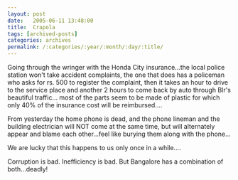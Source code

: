 ```yaml
---
layout: post
date:	2005-06-11 13:48:00
title:  Crapola
tags: [archived-posts]
categories: archives
permalink: /:categories/:year/:month/:day/:title/
---
```

Going through the wringer with the Honda City insurance...the local police station won't take accident complaints, the one that does has a policeman who asks for rs. 500 to register the complaint, then it takes an hour to drive to the service place and another 2 hours to come back by auto through Blr's beautiful traffic... most of the parts seem to be made of plastic for which only 40% of the insurance cost will be reimbursed....

From yesterday the home phone is dead, and the phone lineman and the building electrician will NOT come at the same time, but will alternately appear and blame each other...feel like burying them along with the phone...

We are lucky that this happens to us only once in a while....

Corruption is bad. Inefficiency is bad. But Bangalore has a combination of both...deadly!
